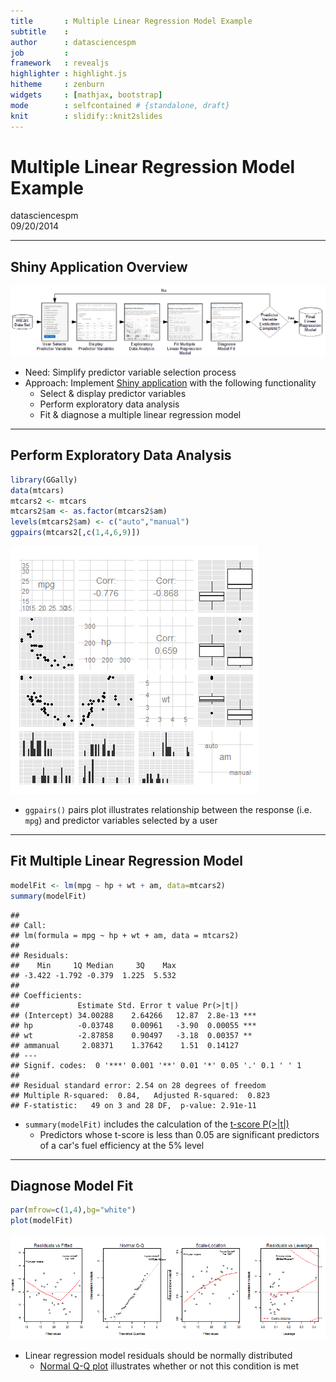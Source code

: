 ```yaml
---
title       : Multiple Linear Regression Model Example
subtitle    : 
author      : datasciencespm
job         : 
framework   : revealjs
highlighter : highlight.js
hitheme     : zenburn
widgets     : [mathjax, bootstrap]
mode        : selfcontained # {standalone, draft}
knit        : slidify::knit2slides
---
```


# Multiple Linear Regression Model Example
datasciencespm  
09/20/2014

---
## Shiny Application Overview

![Shiny Application Flow Diagram](./assets/fig/flowDiagram.png)

- Need: Simplify predictor variable selection process 
- Approach: Implement [Shiny application](https://datasciencespm.shinyapps.io/DevelopingDataProducts/) with the following functionality
  * Select & display predictor variables
  * Perform exploratory data analysis
  * Fit & diagnose a multiple linear regression model

---
## Perform Exploratory Data Analysis


```r
library(GGally)
data(mtcars)
mtcars2 <- mtcars
mtcars2$am <- as.factor(mtcars2$am)
levels(mtcars2$am) <- c("auto","manual")
ggpairs(mtcars2[,c(1,4,6,9)])
```

![plot of chunk exploratoryDataAnalysis](assets/fig/exploratoryDataAnalysis.png) 
- `ggpairs()` pairs plot illustrates relationship between the response (i.e. 
`mpg`) and predictor variables selected by a user

---
## Fit Multiple Linear Regression Model

```r
modelFit <- lm(mpg ~ hp + wt + am, data=mtcars2)
summary(modelFit)
```

```
## 
## Call:
## lm(formula = mpg ~ hp + wt + am, data = mtcars2)
## 
## Residuals:
##    Min     1Q Median     3Q    Max 
## -3.422 -1.792 -0.379  1.225  5.532 
## 
## Coefficients:
##             Estimate Std. Error t value Pr(>|t|)    
## (Intercept) 34.00288    2.64266   12.87  2.8e-13 ***
## hp          -0.03748    0.00961   -3.90  0.00055 ***
## wt          -2.87858    0.90497   -3.18  0.00357 ** 
## ammanual     2.08371    1.37642    1.51  0.14127    
## ---
## Signif. codes:  0 '***' 0.001 '**' 0.01 '*' 0.05 '.' 0.1 ' ' 1
## 
## Residual standard error: 2.54 on 28 degrees of freedom
## Multiple R-squared:  0.84,	Adjusted R-squared:  0.823 
## F-statistic:   49 on 3 and 28 DF,  p-value: 2.91e-11
```
- `summary(modelFit)` includes the calculation of the [t-score P(>|t|)](http://www.ats.ucla.edu/stat/stata/output/reg_output.htm)
  * Predictors whose t-score is less than 0.05 are significant predictors of a
  car's fuel efficiency at the 5% level

---
## Diagnose Model Fit

```r
par(mfrow=c(1,4),bg="white")
plot(modelFit)
```

![plot of chunk diagnoseMultipleLinearRegressionModel](assets/fig/diagnoseMultipleLinearRegressionModel.png) 
- Linear regression model residuals should be normally distributed
  * [Normal Q-Q plot](http://socserv.socsci.mcmaster.ca/jfox/Courses/Brazil-2009/slides-handout.pdf) illustrates whether or not this condition is met
